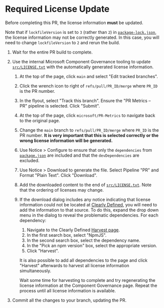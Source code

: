 # Required License Update

<!-- markdownlint-disable MD013 -->

Before completing this PR, the license information **must** be updated.

Note that if `lockfileVersion` is set to `3` (rather than `2`) in [`package-lock.json`][packagelockjson], the license information may not be correctly generated. In this case, you will need to change `lockfileVersion` to `2` and rerun the build.

1. Wait for the entire PR build to complete.
1. Use the internal Microsoft Component Governance tooling to update [`src/LICENSE.txt`][licensetxt] with the automatically generated license information.

   1. At the top of the page, click `main` and select "Edit tracked branches".
   1. Click the wrench icon to right of `refs/pull/PR_ID/merge` where `PR_ID` is the PR number.
   1. In the flyout, select "Track this branch". Ensure the "PR Metrics – PR" pipeline is selected. Click "Submit".
   1. At the top of the page, click `microsoft/PR-Metrics` to navigate back to the original page.
   1. Change the `main` branch to `refs/pull/PR_ID/merge` where `PR_ID` is the PR number. **It is very important that this is selected correctly or the wrong license information will be generated.**
   1. Use Notice > Configure to ensure that only the `dependencies` from [`package.json`][packagejson] are included and that the `devDependencies` are excluded.
   1. Use Notice > Download to generate the file. Select Pipeline "PR" and Format "Plain Text". Click "Download".
   1. Add the downloaded content to the end of [`src/LICENSE.txt`][licensetxt]. Note that the ordering of licenses may change.
   1. If the download dialog includes any notice indicating that license information could not be located at [Clearly Defined][clearlydefined], you will need to add the information to that source. To do this, expand the drop down menu in the dialog to reveal the problematic dependencies. For each dependency:

      1. Navigate to the Clearly Defined [Harvest page][clearlydefinedharvest].
      1. In the first search box, select "NpmJS".
      1. In the second search box, select the dependency name.
      1. In the "Pick an npm version" box, select the appropriate version.
      1. Click "Harvest".

      It is also possible to add all dependencies to the page and click "Harvest" afterwards to harvest all license information simultaneously.

      Wait some time for harvesting to complete and try regenerating the license information at the Component Governance page. Repeat the process until all license information is available.

1. Commit all the changes to your branch, updating the PR.

[clearlydefined]: https://clearlydefined.io/
[clearlydefinedharvest]: https://clearlydefined.io/harvest
[licensetxt]: https://github.com/microsoft/PR-Metrics/blob/main/src/LICENSE.txt
[packagejson]: https://github.com/microsoft/PR-Metrics/blob/main/package.json
[packagelockjson]: https://github.com/microsoft/PR-Metrics/blob/main/package-lock.json
